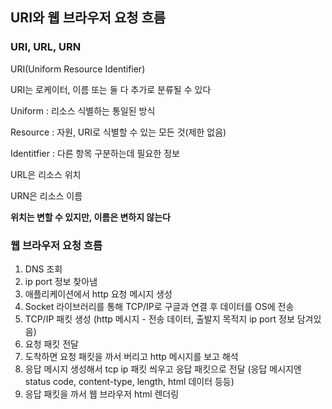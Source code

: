 ## URI와 웹 브라우저 요청 흐름
### **URI, URL, URN**

URI(Uniform Resource Identifier)

URI는 로케이터, 이름 또는 둘 다 추가로 분류될 수 있다

Uniform : 리소스 식별하는 통일된 방식

Resource : 자원, URI로 식별할 수 있는 모든 것(제한 없음)

Identitfier : 다른 항목 구분하는데 필요한 정보

URL은 리소스 위치

URN은 리소스 이름

**위치는 변할 수 있지만, 이름은 변하지 않는다**

### **웹 브라우저 요청 흐름**

1. DNS 조회
2. ip port 정보 찾아냄
3. 애플리케이션에서 http 요청 메시지 생성
4. Socket 라이브러리를 통해 TCP/IP로 구글과 연결 후 데이터를 OS에 전송
5. TCP/IP 패킷 생성 (http 메시지 - 전송 데이터, 출발지 목적지 ip port 정보 담겨있음)
6. 요청 패킷 전달
7. 도착하면 요청 패킷을 까서 버리고 http 메시지를 보고 해석
8. 응답 메시지 생성해서 tcp ip 패킷 씌우고 응답 패킷으로 전달 (응답 메시지엔 status code, content-type, length, html 데이터 등등)
9. 응답 패킷을 까서 웹 브라우저 html 렌더링